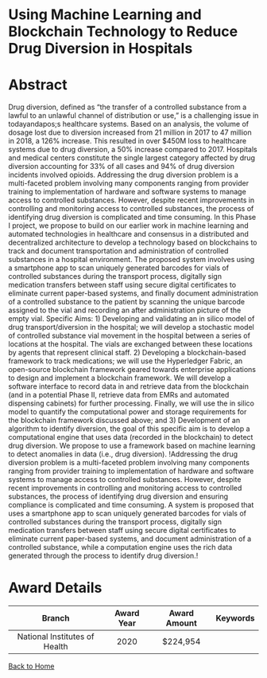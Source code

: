 
Using Machine Learning and Blockchain Technology to Reduce Drug Diversion in Hospitals
======================================================================================

# Abstract


Drug diversion, defined as “the transfer of a controlled substance from a lawful to an unlawful channel of
distribution or use,” is a challenging issue in todayandapos;s healthcare systems. Based on an analysis, the volume of
dosage lost due to diversion increased from 21 million in 2017 to 47 million in 2018, a 126% increase. This
resulted in over $450M loss to healthcare systems due to drug diversion, a 50% increase compared to 2017.
Hospitals and medical centers constitute the single largest category affected by drug diversion accounting for
33% of all cases and 94% of drug diversion incidents involved opioids. Addressing the drug diversion problem
is a multi-faceted problem involving many components ranging from provider training to implementation of
hardware and software systems to manage access to controlled substances. However, despite recent
improvements in controlling and monitoring access to controlled substances, the process of identifying drug
diversion is complicated and time consuming. In this Phase I project, we propose to build on our earlier work in
machine learning and automated technologies in healthcare and consensus in a distributed and decentralized
architecture to develop a technology based on blockchains to track and document transportation and
administration of controlled substances in a hospital environment. The proposed system involves using a
smartphone app to scan uniquely generated barcodes for vials of controlled substances during the transport
process, digitally sign medication transfers between staff using secure digital certificates to eliminate current
paper-based systems, and finally document administration of a controlled substance to the patient by scanning
the unique barcode assigned to the vial and recording an after administration picture of the empty vial.
Specific Aims: 1) Developing and validating an in silico model of drug transport/diversion in the
hospital; we will develop a stochastic model of controlled substance vial movement in the hospital between a
series of locations at the hospital. The vials are exchanged between these locations by agents that represent
clinical staff. 2) Developing a blockchain-based framework to track medications; we will use the
Hyperledger Fabric, an open-source blockchain framework geared towards enterprise applications to design
and implement a blockchain framework. We will develop a software interface to record data in and retrieve
data from the blockchain (and in a potential Phase II, retrieve data from EMRs and automated dispensing
cabinets) for further processing. Finally, we will use the in silico model to quantify the computational power and
storage requirements for the blockchain framework discussed above; and 3) Development of an algorithm to
identify diversion, the goal of this specific aim is to develop a computational engine that uses data (recorded
in the blockchain) to detect drug diversion. We propose to use a framework based on machine learning to
detect anomalies in data (i.e., drug diversion). !Addressing the drug diversion problem is a multi-faceted problem involving many components ranging from
provider training to implementation of hardware and software systems to manage access to controlled
substances. However, despite recent improvements in controlling and monitoring access to controlled
substances, the process of identifying drug diversion and ensuring compliance is complicated and time
consuming. A system is proposed that uses a smartphone app to scan uniquely generated barcodes for vials
of controlled substances during the transport process, digitally sign medication transfers between staff using
secure digital certificates to eliminate current paper-based systems, and document administration of a
controlled substance, while a computation engine uses the rich data generated through the process to identify
drug diversion.!  

# Award Details

|Branch|Award Year|Award Amount|Keywords|
| :---: | :---: | :---: | :---: |
|National Institutes of Health|2020|$224,954||
  
  


[Back to Home](https://github.com/chrischow/dod_sbir_awards/Reports/JH/#2413)